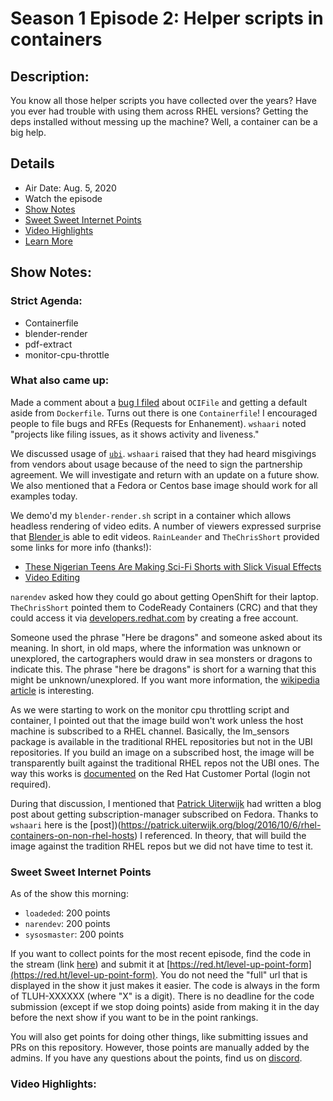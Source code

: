 # Season 1 Episode 2: Helper scripts in containers

## Description:
You know all those helper scripts you have collected over the years? Have you ever had trouble with using them across RHEL versions? Getting the deps installed without messing up the machine? Well, a container can be a big help.

## Details
* Air Date: Aug. 5, 2020
* Watch the episode
* [Show Notes](#show-notes)
* [Sweet Sweet Internet Points](#sweet-sweet-internet-points)
* [Video Highlights](#video-highlights)
* [Learn More](https://red.ht/leveluphour)

## Show Notes:

### Strict Agenda:
* Containerfile
* blender-render
* pdf-extract
* monitor-cpu-throttle

### What also came up:

Made a comment about a [bug I filed](https://github.com/containers/podman/issues/7225) about `OCIFile` and getting a default aside from `Dockerfile`.
Turns out there is one `Containerfile`!
I encouraged people to file bugs and RFEs (Requests for Enhanement).
`wshaari` noted "projects like filing issues, as it shows activity and liveness."

We discussed usage of [`ubi`](https://www.redhat.com/en/blog/introducing-red-hat-universal-base-image).
`wshaari` raised that they had heard misgivings from vendors about usage because of the need to sign the partnership agreement.
We will investigate and return with an update on a future show.
We also mentioned that a Fedora or Centos base image should work for all examples today.

We demo'd my `blender-render.sh` script in a container which allows headless rendering of video edits.
A number of viewers expressed surprise that [Blender ](https://www.blender.org/) is able to edit videos.
`RainLeander` and `TheChrisShort` provided some links for more info (thanks!):
* [These Nigerian Teens Are Making Sci-Fi Shorts with Slick Visual Effects](https://kottke.org/19/08/these-nigerian-teens-are-making-sci-fi-shorts-with-slick-visual-effects)
* [Video Editing](https://www.blender.org/features/video-editing/)

`narendev` asked how they could go about getting OpenShift for their laptop.
`TheChrisShort` pointed them to CodeReady Containers (CRC) and that they could access it via [developers.redhat.com](https://developers.redhat.com) by creating a free account.

Someone used the phrase "Here be dragons" and someone asked about its meaning.
In short, in old maps, where the information was unknown or unexplored, the cartographers would draw in sea monsters or dragons to indicate this.
The phrase "here be dragons" is short for a warning that this might be unknown/unexplored.
If you want more information, the [wikipedia article](https://en.m.wikipedia.org/wiki/Here_be_dragons) is interesting.

As we were starting to work on the monitor cpu throttling script and container, I pointed out that the image build won't work unless the host machine is subscribed to a RHEL channel.
Basically, the lm_sensors package is available in the traditional RHEL repositories but not in the UBI repositories.
If you build an image on a subscribed host, the image will be transparently built against the traditional RHEL repos not the UBI ones.
The way this works is [documented](https://access.redhat.com/documentation/en-us/red_hat_enterprise_linux/8/html/building_running_and_managing_containers/using_red_hat_universal_base_images_standard_minimal_and_runtimes#adding_software_to_a_ubi_container_subscribed_host) on the Red Hat Customer Portal (login not required).

During that discussion, I mentioned that [Patrick Uiterwijk](https://patrick.uiterwijk.org/) had written a blog post about getting subscription-manager subscribed on Fedora.
Thanks to `wshaari` here is the [post])(https://patrick.uiterwijk.org/blog/2016/10/6/rhel-containers-on-non-rhel-hosts) I referenced.
In theory, that will build the image against the tradition RHEL repos but we did not have time to test it.

### Sweet Sweet Internet Points
As of the show this morning:
* `loadeded`: 200 points
* `narendev`: 200 points
* `sysosmaster`: 200 points

If you want to collect points for the most recent episode, find the code in the stream (link [here](#details)) and submit it at [https://red.ht/level-up-point-form](https://red.ht/level-up-point-form).
You do not need the "full" url that is displayed in the show it just makes it easier.
The code is always in the form of TLUH-XXXXXX (where "X" is a digit).
There is no deadline for the code submission (except if we stop doing points) aside from making it in the day before the next show if you want to be in the point rankings.

You will also get points for doing other things, like submitting issues and PRs on this repository.
However, those points are manually added by the admins.
If you have any questions about the points, find us on [discord](https://discord.gg/5VMVGJt).

### Video Highlights:

